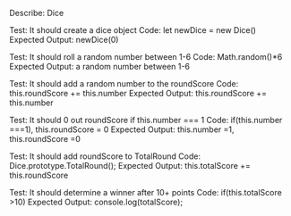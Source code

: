 Describe: Dice

Test: It should create a dice object
Code: let newDice = new Dice()
Expected Output: newDice(0)

Test: It should roll a random number between 1-6
Code: Math.random()*6
Expected Output: a random number between 1-6

Test: It should add a random number to the roundScore
Code: this.roundScore += this.number
Expected Output: this.roundScore += this.number

Test: It should 0 out roundScore if this.number === 1
Code: if(this.number ===1), this.roundScore = 0
Expected Output: this.number =1, this.roundScore =0

Test: It should add roundScore to TotalRound
Code: Dice.prototype.TotalRound();
Expected Output: this.totalScore += this.roundScore

Test: It should determine a winner after 10+ points
Code: if(this.totalScore >10)
Expected Output: console.log(totalScore);
